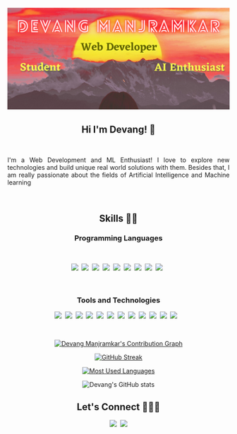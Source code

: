 <center>

![Header](https://github.com/DevangML/DevangML/blob/main/header.png?raw=true)

## Hi I'm Devang! 👋

<br/>
<p align="justify">
I'm a Web Development and ML Enthusiast! I love to explore new technologies and build unique real world solutions with them.
Besides that, I am really passionate about the fields of Artificial Intelligence and Machine learning
</p>
<br>

## Skills 👨‍🔬

### Programming Languages

<br/>

![](https://img.shields.io/badge/HTML-239120?style=for-the-badge&logo=html5&logoColor=white)&nbsp;&nbsp;![](https://img.shields.io/badge/CSS-239120?&style=for-the-badge&logo=css3&logoColor=white)&nbsp;&nbsp;![](https://img.shields.io/badge/JavaScript-F7DF1E?style=for-the-badge&logo=javascript&logoColor=black)&nbsp;&nbsp;![](https://img.shields.io/badge/C-00599C?style=for-the-badge&logo=c&logoColor=white)&nbsp;&nbsp;![](https://img.shields.io/badge/C%2B%2B-00599C?style=for-the-badge&logo=c%2B%2B&logoColor=white)&nbsp;&nbsp;![](https://img.shields.io/badge/Java-ED8B00?style=for-the-badge&logo=java&logoColor=white)&nbsp;&nbsp;![](https://img.shields.io/badge/Python-14354C?style=for-the-badge&logo=python&logoColor=white)&nbsp;&nbsp;![](https://img.shields.io/badge/R-276DC3?style=for-the-badge&logo=r&logoColor=white)&nbsp;&nbsp;![](https://img.shields.io/badge/Git-F05032?style=for-the-badge&logo=git&logoColor=white)&nbsp;&nbsp;

<br/>

### Tools and Technologies

![](https://img.shields.io/badge/Node.js-43853D?style=for-the-badge&logo=node.js&logoColor=white)&nbsp;&nbsp;![](https://img.shields.io/badge/Express.js-000000?style=for-the-badge&logo=express&logoColor=white)&nbsp;&nbsp;![](https://img.shields.io/badge/numpy-013243?style=for-the-badge&logo=numpy&logoColor=white)&nbsp;&nbsp;![](https://img.shields.io/badge/MongoDB-4EA94B?style=for-the-badge&logo=mongodb&logoColor=white)&nbsp;&nbsp;![](https://img.shields.io/badge/MySQL-00000F?style=for-the-badge&logo=mysql&logoColor=white)&nbsp;&nbsp;![](https://img.shields.io/badge/React-20232A?style=for-the-badge&logo=react&logoColor=61DAFB)&nbsp;&nbsp;![](https://img.shields.io/badge/Shell_Script-121011?style=for-the-badge&logo=gnu-bash&logoColor=white)&nbsp;&nbsp;![](https://img.shields.io/badge/Git-F05032?style=for-the-badge&logo=git&logoColor=white)&nbsp;&nbsp;![](https://img.shields.io/badge/styled--components-DB7093?style=for-the-badge&logo=styled-components&logoColor=white)&nbsp;&nbsp;![](https://img.shields.io/badge/Docker-2CA5E0?style=for-the-badge&logo=docker&logoColor=white)&nbsp;&nbsp;![](https://img.shields.io/badge/Redux-593D88?style=for-the-badge&logo=redux&logoColor=white)&nbsp;&nbsp;![](https://img.shields.io/badge/Redux_Saga-999999?style=for-the-badge&logo=redux-saga&logoColor=white)
&nbsp;&nbsp;

<br/>

[![Devang Manjramkar's Contribution Graph](https://activity-graph.herokuapp.com/graph?username=DevangML&theme=synthwave-84&border_radius=10)](https://github.com/DevangML/DevangML)

[![GitHub Streak](https://github-readme-streak-stats.herokuapp.com?user=Devang&theme=synthwave&hide_border=false&date_format=j%20M%5B%20Y%5D)](https://git.io/streak-stats)

[![Most Used Languages](https://github-readme-stats.vercel.app/api/top-langs/?username=DevangML&show_icons=true&theme=synthwave&border_radius=10)](https://github.com/DevangML/DevangML)

![Devang's GitHub stats](https://github-readme-stats.vercel.app/api?username=DevangML&show_icons=true&theme=synthwave&border_radius=10)

## Let's Connect 🧑‍🤝‍🧑

[![](https://img.shields.io/badge/LinkedIn-0077B5?style=for-the-badge&logo=linkedin&logoColor=white)](https://www.linkedin.com/in/mldev02)&nbsp;&nbsp;[![](https://img.shields.io/badge/Gmail-D14836?style=for-the-badge&logo=gmail&logoColor=white)](https://mail.google.com/mail/?view=cm&fs=1&to=devangmanjramkar@gmail.com&su=Regarding&body=Hi%20Devang!)

</center>
